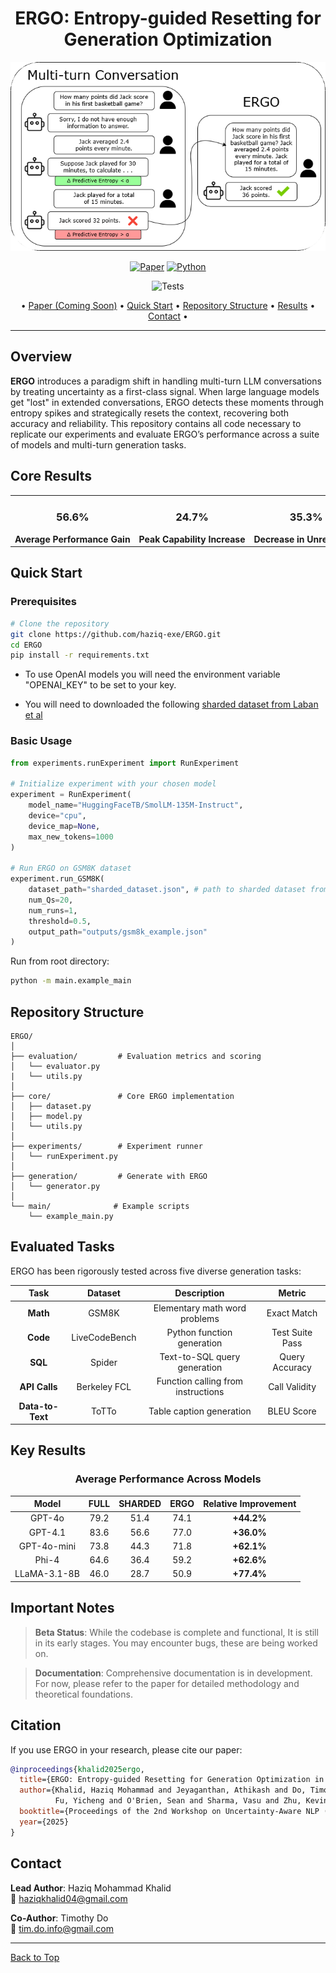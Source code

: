 <div align="center">

# ERGO: Entropy-guided Resetting for Generation Optimization

![ERGO Banner](READMEimg/Representative_Diagram.png)

[![Paper](https://img.shields.io/badge/📄_Read_Paper-8A2BE2?style=for-the-badge)](https://github.com/haziq-exe/ERGO)
[![Python](https://img.shields.io/badge/Python-3.8+-green?style=for-the-badge&logo=python&logoColor=white)](https://www.python.org/)

![Tests](https://github.com/haziq-exe/ERGO/actions/workflows/tests.yml/badge.svg)

• [Paper (Coming Soon)](https://github.com/haziq-exe/ERGO) • [Quick Start](https://github.com/haziq-exe/ERGO?tab=readme-ov-file#quick-start) • [Repository Structure](https://github.com/haziq-exe/ERGO?tab=readme-ov-file#repository-structure) • [Results](https://github.com/haziq-exe/ERGO?tab=readme-ov-file#key-results) • [Contact](https://github.com/haziq-exe/ERGO?tab=readme-ov-file#contact) •

</div>

---

## Overview

**ERGO** introduces a paradigm shift in handling multi-turn LLM conversations by treating uncertainty as a first-class signal. When large language models get "lost" in extended conversations, ERGO detects these moments through entropy spikes and strategically resets the context, recovering both accuracy and reliability. This repository contains all code necessary to replicate our experiments and evaluate ERGO’s performance across a suite of models and multi-turn generation tasks.

## Core Results

<div align="center">
<table style="table-layout: fixed; width: 100%;">
<tr>
<td align="center" style="white-space: nowrap; width: 33%;">
<h3>56.6%</h3>
<b>Average Performance Gain</b>
</td>
<td align="center" style="white-space: nowrap; width: 33%;">
<h3>24.7%</h3>
<b>Peak Capability Increase</b>
</td>
<td align="center" style="white-space: nowrap; width: 33%;">
<h3>35.3%</h3>
<b>Decrease in Unreliability</b>
</td>
</tr>
</table>
</div>


## Quick Start

### Prerequisites

```bash
# Clone the repository
git clone https://github.com/haziq-exe/ERGO.git
cd ERGO
pip install -r requirements.txt
```

- To use OpenAI models you will need the environment variable "OPENAI_KEY" to be set to your key.

- You will need to downloaded the following [sharded dataset from Laban et al](https://huggingface.co/datasets/microsoft/lost_in_conversation)

### Basic Usage

```python
from experiments.runExperiment import RunExperiment

# Initialize experiment with your chosen model
experiment = RunExperiment(
    model_name="HuggingFaceTB/SmolLM-135M-Instruct",
    device="cpu",
    device_map=None,
    max_new_tokens=1000
)

# Run ERGO on GSM8K dataset
experiment.run_GSM8K(
    dataset_path="sharded_dataset.json", # path to sharded dataset from Laban et al.
    num_Qs=20,
    num_runs=1,
    threshold=0.5,
    output_path="outputs/gsm8k_example.json"
)
```

Run from root directory:
```bash
python -m main.example_main
```

## Repository Structure

```
ERGO/
│
├── evaluation/         # Evaluation metrics and scoring
│   └── evaluator.py
|   └── utils.py 
│
├── core/               # Core ERGO implementation
│   ├── dataset.py         
│   ├── model.py          
│   └── utils.py          
│
├── experiments/        # Experiment runner
│   └── runExperiment.py  
│
├── generation/         # Generate with ERGO
│   └── generator.py
│
└── main/              # Example scripts
    └── example_main.py
```

## Evaluated Tasks

ERGO has been rigorously tested across five diverse generation tasks:

<div align="center">

| Task | Dataset | Description | Metric |
|:------:|:---------:|:-------------:|:--------:|
| **Math** | GSM8K | Elementary math word problems | Exact Match |
| **Code** | LiveCodeBench | Python function generation | Test Suite Pass |
| **SQL** | Spider | Text-to-SQL query generation | Query Accuracy |
| **API Calls** | Berkeley FCL | Function calling from instructions | Call Validity |
| **Data-to-Text** | ToTTo | Table caption generation | BLEU Score |

</div>

## Key Results

<div align="center">

### Average Performance Across Models

| Model | FULL | SHARDED | ERGO | **Relative Improvement** |
|:-------:|:------:|:---------:|:----------:|:-------------:|
| GPT-4o | 79.2 | 51.4 | 74.1 | **+44.2%** |
| GPT-4.1 | 83.6 | 56.6 | 77.0 | **+36.0%** |
| GPT-4o-mini | 73.8 | 44.3 | 71.8 | **+62.1%** | 
| Phi-4 | 64.6 | 36.4 | 59.2 | **+62.6%** |
| LLaMA-3.1-8B | 46.0 | 28.7 | 50.9 | **+77.4%** |

</div>

## Important Notes

> **Beta Status**: While the codebase is complete and functional, It is still in its early stages. You may encounter bugs, these are being worked on.

> **Documentation**: Comprehensive documentation is in development. For now, please refer to the paper for detailed methodology and theoretical foundations.


## Citation

If you use ERGO in your research, please cite our paper:

```bibtex
@inproceedings{khalid2025ergo,
  title={ERGO: Entropy-guided Resetting for Generation Optimization in Multi-turn Language Models},
  author={Khalid, Haziq Mohammad and Jeyaganthan, Athikash and Do, Timothy and 
          Fu, Yicheng and O'Brien, Sean and Sharma, Vasu and Zhu, Kevin},
  booktitle={Proceedings of the 2nd Workshop on Uncertainty-Aware NLP (UncertaiNLP 2025)}
  year={2025}
}
```

## Contact

**Lead Author**: Haziq Mohammad Khalid  
📧 haziqkhalid04@gmail.com

**Co-Author**: Timothy Do  
📧 tim.do.info@gmail.com

---

[Back to Top](https://github.com/haziq-exe/ERGO?tab=readme-ov-file#ergo-entropy-guided-resetting-for-generation-optimization)

</div>